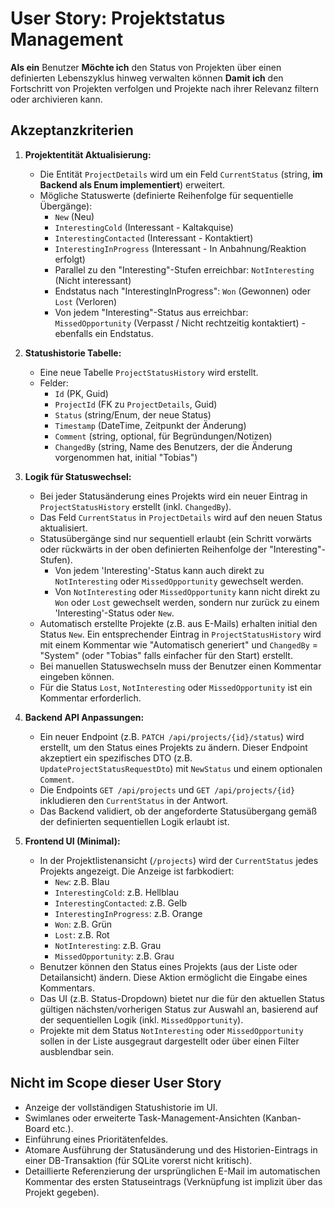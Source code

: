 # User Story: Projektstatus Management

**Als ein** Benutzer
**Möchte ich** den Status von Projekten über einen definierten Lebenszyklus hinweg verwalten können
**Damit ich** den Fortschritt von Projekten verfolgen und Projekte nach ihrer Relevanz filtern oder archivieren kann.

## Akzeptanzkriterien

1.  **Projektentität Aktualisierung:**
    *   Die Entität `ProjectDetails` wird um ein Feld `CurrentStatus` (string, **im Backend als Enum implementiert**) erweitert.
    *   Mögliche Statuswerte (definierte Reihenfolge für sequentielle Übergänge):
        *   `New` (Neu)
        *   `InterestingCold` (Interessant - Kaltakquise)
        *   `InterestingContacted` (Interessant - Kontaktiert)
        *   `InterestingInProgress` (Interessant - In Anbahnung/Reaktion erfolgt)
        *   Parallel zu den "Interesting"-Stufen erreichbar: `NotInteresting` (Nicht interessant)
        *   Endstatus nach "InterestingInProgress": `Won` (Gewonnen) oder `Lost` (Verloren)
        *   Von jedem "Interesting"-Status aus erreichbar: `MissedOpportunity` (Verpasst / Nicht rechtzeitig kontaktiert) - ebenfalls ein Endstatus.


2.  **Statushistorie Tabelle:**
    *   Eine neue Tabelle `ProjectStatusHistory` wird erstellt.
    *   Felder:
        *   `Id` (PK, Guid)
        *   `ProjectId` (FK zu `ProjectDetails`, Guid)
        *   `Status` (string/Enum, der neue Status)
        *   `Timestamp` (DateTime, Zeitpunkt der Änderung)
        *   `Comment` (string, optional, für Begründungen/Notizen)
        *   `ChangedBy` (string, Name des Benutzers, der die Änderung vorgenommen hat, initial "Tobias")

3.  **Logik für Statuswechsel:**
    *   Bei jeder Statusänderung eines Projekts wird ein neuer Eintrag in `ProjectStatusHistory` erstellt (inkl. `ChangedBy`).
    *   Das Feld `CurrentStatus` in `ProjectDetails` wird auf den neuen Status aktualisiert.
    *   Statusübergänge sind nur sequentiell erlaubt (ein Schritt vorwärts oder rückwärts in der oben definierten Reihenfolge der "Interesting"-Stufen).
        *   Von jedem 'Interesting'-Status kann auch direkt zu `NotInteresting` oder `MissedOpportunity` gewechselt werden.
        *   Von `NotInteresting` oder `MissedOpportunity` kann nicht direkt zu `Won` oder `Lost` gewechselt werden, sondern nur zurück zu einem 'Interesting'-Status oder `New`.
    *   Automatisch erstellte Projekte (z.B. aus E-Mails) erhalten initial den Status `New`. Ein entsprechender Eintrag in `ProjectStatusHistory` wird mit einem Kommentar wie "Automatisch generiert" und `ChangedBy` = "System" (oder "Tobias" falls einfacher für den Start) erstellt.
    *   Bei manuellen Statuswechseln muss der Benutzer einen Kommentar eingeben können.
    *   Für die Status `Lost`, `NotInteresting` oder `MissedOpportunity` ist ein Kommentar erforderlich.

4.  **Backend API Anpassungen:**
    *   Ein neuer Endpoint (z.B. `PATCH /api/projects/{id}/status`) wird erstellt, um den Status eines Projekts zu ändern. Dieser Endpoint akzeptiert ein spezifisches DTO (z.B. `UpdateProjectStatusRequestDto`) mit `NewStatus` und einem optionalen `Comment`.
    *   Die Endpoints `GET /api/projects` und `GET /api/projects/{id}` inkludieren den `CurrentStatus` in der Antwort.
    *   Das Backend validiert, ob der angeforderte Statusübergang gemäß der definierten sequentiellen Logik erlaubt ist.

5.  **Frontend UI (Minimal):**
    *   In der Projektlistenansicht (`/projects`) wird der `CurrentStatus` jedes Projekts angezeigt. Die Anzeige ist farbkodiert:
        *   `New`: z.B. Blau
        *   `InterestingCold`: z.B. Hellblau
        *   `InterestingContacted`: z.B. Gelb
        *   `InterestingInProgress`: z.B. Orange
        *   `Won`: z.B. Grün
        *   `Lost`: z.B. Rot
        *   `NotInteresting`: z.B. Grau
        *   `MissedOpportunity`: z.B. Grau
    *   Benutzer können den Status eines Projekts (aus der Liste oder Detailansicht) ändern. Diese Aktion ermöglicht die Eingabe eines Kommentars.
    *   Das UI (z.B. Status-Dropdown) bietet nur die für den aktuellen Status gültigen nächsten/vorherigen Status zur Auswahl an, basierend auf der sequentiellen Logik (inkl. `MissedOpportunity`).
    *   Projekte mit dem Status `NotInteresting` oder `MissedOpportunity` sollen in der Liste ausgegraut dargestellt oder über einen Filter ausblendbar sein.

## Nicht im Scope dieser User Story

*   Anzeige der vollständigen Statushistorie im UI.
*   Swimlanes oder erweiterte Task-Management-Ansichten (Kanban-Board etc.).
*   Einführung eines Prioritätenfeldes.
*   Atomare Ausführung der Statusänderung und des Historien-Eintrags in einer DB-Transaktion (für SQLite vorerst nicht kritisch).
*   Detaillierte Referenzierung der ursprünglichen E-Mail im automatischen Kommentar des ersten Statuseintrags (Verknüpfung ist implizit über das Projekt gegeben).
